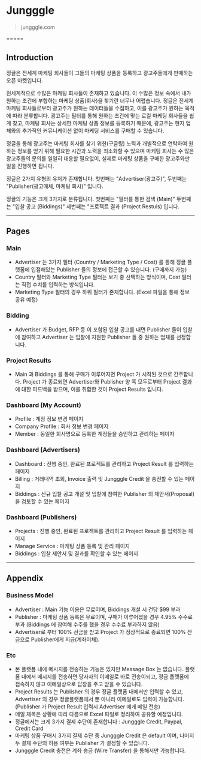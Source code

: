 # Jungggle

> jungggle.com

=====

## Introduction

정글은 전세계 마케팅 회사들이 그들의 마케팅 상품을 등록하고 광고주들에게 판매하는 오픈 마켓입니다.

전세계적으로 수많은 마케팅 회사들이 존재하고 있습니다. 이 수많은 정보 속에서 내가 원하는 조건에 부합하는 마케팅 상품(회사)을 찾기란 너무나 어렵습니다.
정글은 전세계 마케팅 회사들로부터 광고주가 원하는 데이터들을 수집하고, 이를 광고주가 원하는 목적에 따라 분류합니다.
 광고주는 필터를 통해 원하는 조건에 맞는 로컬 마케팅 회사들을 쉽게 찾고,
마케팅 회사는 상세한 마케팅 상품 정보를 등록하기 때문에, 광고주는 현지 업체와의 추가적인 커뮤니케이션 없이 마케팅 서비스를 구매할 수 있습니다.

정글을 통해
광고주는 마케팅 회사를 찾기 위한(구글링) 노력과 개별적으로 연락하여 원하는 정보를 얻기 위해 필요한 시간과 노력을 최소화할 수 있으며
마케팅 회사는 수 많은 광고주들의 문의를 일일히 대응할 필요없이, 실제로 마케팅 상품을 구매한 광고주와만 일을 진행하면 됩니다.

정글은 2가지 유형의 유저가 존재합니다. 첫번째는 "Advertiser(광고주)", 두번째는 "Publisher(광고매체, 마케팅 회사)" 입니다.

정글의 기능은 크게 3가지로 분류됩니다. 첫번째는 "필터를 통한 검색 (Main)" 두번째는 "입찰 공고 (Biddings)" 세번째는 "프로젝트 결과 (Project Restuls) 입니다.

-----

## Pages

### Main

 - Advertiser 는 3가지 필터 (Country / Marketing Type / Cost) 를 통해 정글 플랫폼에 입점해있는 Publisher 들의 정보에 접근할 수 있습니다. (구매까지 가능)
 - Country 필터와 Marketing Type 필터는 보기 중 선택하는 방식이며, Cost 필터는 직접 수치를 입력하는 방식입니다.
 - Marketing Type 필터의 경우 하위 필터가 존재합니다. (Excel 파일을 통해 정보 공유 예정)

### Bidding

 - Advertiser 가 Budget, RFP 등 이 포함된 입찰 공고를 내면 Publisher 들이 입찰에 참여하고 Advertiser 는 입찰에 지원한 Publisher 들 중 원하는 업체를 선정합니다.

### Project Results

 - Main 과 Biddings 를 통해 구매가 이루어지면 Project 가 시작된 것으로 간주합니다. Project 가 종료되면 Advertiser와 Publisher 양 쪽 모두로부터 Project 결과에 대한 피드백을 받으며, 이를 취합한 것이 Project Results 입니다.

### Dashboard (My Account)

 - Profile : 계정 정보 변경 페이지
 - Company Profile : 회사 정보 변경 페이지
 - Member : 동일한 회사명으로 등록한 계정들을 승인하고 관리하는 페이지

### Dashboard (Advertisers)

 - Dashboard : 진행 중인, 완료된 프로젝트를 관리하고 Project Result 를 입력하는 페이지
 - Billing : 거래내역 조회, Invoice 출력 및 Jungggle Credit 을 충전할 수 있는 페이지
 - Biddings : 신규 입찰 공고 개설 및 입찰에 참여한 Publisher 의 제안서(Proposal) 을 검토할 수 있는 페이지

### Dashboard (Publishers)

 - Projects : 진행 중인, 완료된 프로젝트를 관리하고 Project Result 를 입력하는 페이지
 - Manage Service : 마케팅 상품 등록 및 관리 페이지
 - Biddings : 입찰 제안서 및 결과를 확인할 수 있는 페이지

-----

## Appendix

### Business Model

 - Advertiser : Main 기능 이용은 무료이며, Biddings 개설 시 건당 $99 부과
 - Publisher : 마케팅 상품 등록은 무료이며, 구매가 이루어졌을 경우 4.95% 수수료 부과 (Biddings 에 참여해 수주를 했을 경우 수수료 부과하지 않음)
 - Advertiser로 부터 100% 선금을 받고 Project 가 정상적으로 종료되면 100% 잔금으로 Publisher에게 지급(계좌이체).

### Etc
 - 본 플랫폼 내에 메시지를 전송하는 기능은 있지만 Message Box 는 없습니다. 플랫폼 내에서 메시지를 전송하면 당사자의 이메일로 바로 전송이되고, 정금 플랫폼에 접속하지 않고 이메일상으로 답장을 주고 받을 수 있습니다.
 - Project Results 는 Publisher 의 경우 정글 플랫폼 내에서만 입력할 수 있고, Advertiser 의 경우 정글플랫폼에서 뿐 아니라 이메일로도 입력이 가능합니다. (Publisher 가 Project Result 입력시 Advertiser 에게 메일 전송)
 - 메일 제목은 상황에 따라 다름으로 Excel 파일로 정리하여 공유할 예정입니다.
 - 정글에서는 크게 3가지 결제 수단이 존재합니다 : Jungggle Credit, Paypal, Credit Card
 - 마케팅 상품 구매시 3가지 결제 수단 중 Jungggle Credit 은 default 이며, 나머지 두 결제 수단의 허용 여부는 Publisher 가 결정할 수 있습니다.
 - Jungggle Credit 충전은 계좌 송금 (Wire Transfer) 을 통해서만 가능합니다.
